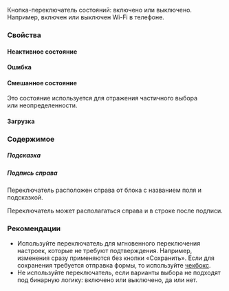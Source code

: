 Кнопка-переключатель состояний: включено или выключено. Например, включен или выключен Wi-Fi в телефоне.

<!-- example(toggle-overview) -->

### Свойства

#### Неактивное состояние

<!-- example(toggle-disabled) -->

#### Ошибка

<!-- example(toggle-error) -->

#### Смешанное состояние

Это состояние используется для отражения частичного выбора или неопределенности.

<!-- example(toggle-indeterminate) -->

#### Загрузка

<!-- example(toggle-loading) -->

### Содержимое

##### Подсказка

<!-- example(toggle-with-hint) -->

##### Подпись справа

Переключатель расположен справа от блока с названием поля и подсказкой.

<!-- example(toggle-multiline) -->

Переключатель может располагаться справа и в строке после подписи.

<!-- example(toggle-label-left) -->

### Рекомендации

- Используйте переключатель для мгновенного переключения настроек, которые не требуют подтверждения. Например, изменения сразу применяются без кнопки «Сохранить». Если для сохранения требуется отправка формы, то используйте [чекбокс](/ru/components/checkbox).
- Не используйте переключатель, если варианты выбора не подходят под бинарную логику: включено или выключено, да или нет.
